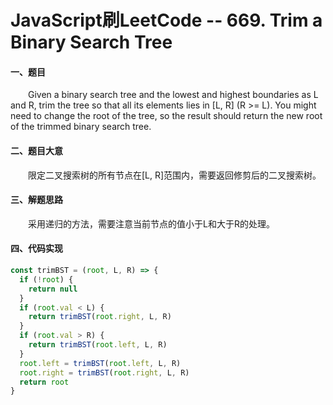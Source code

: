 # JavaScript刷LeetCode -- 669. Trim a Binary Search Tree

#### 一、题目

  &emsp;&emsp;Given a binary search tree and the lowest and highest boundaries as L and R, trim the tree so that all its elements lies in [L, R] (R >= L). You might need to change the root of the tree, so the result should return the new root of the trimmed binary search tree.

#### 二、题目大意

  &emsp;&emsp;限定二叉搜索树的所有节点在[L, R]范围内，需要返回修剪后的二叉搜索树。

#### 三、解题思路

  &emsp;&emsp;采用递归的方法，需要注意当前节点的值小于L和大于R的处理。

#### 四、代码实现

```JavaScript
const trimBST = (root, L, R) => {
  if (!root) {
    return null
  }
  if (root.val < L) {
    return trimBST(root.right, L, R)
  }
  if (root.val > R) {
    return trimBST(root.left, L, R)
  }
  root.left = trimBST(root.left, L, R)
  root.right = trimBST(root.right, L, R)
  return root
}
```